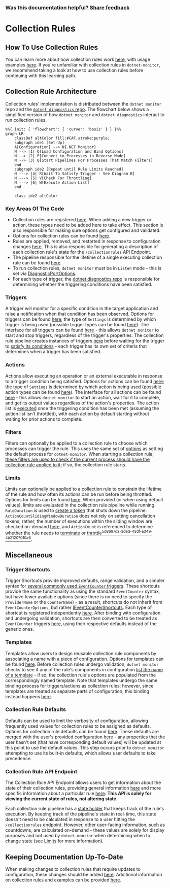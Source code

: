 
### Was this documentation helpful? [Share feedback](https://www.research.net/r/DGDQWXH?src=documentation%2FlearningPath%2Fcollectionrules)

# Collection Rules

## How To Use Collection Rules

You can learn more about how collection rules work [here](https://github.com/dotnet/dotnet-monitor/blob/main/documentation/collectionrules/collectionrules.md#collection-rules), with usage examples [here](https://github.com/dotnet/dotnet-monitor/blob/main/documentation/collectionrules/collectionruleexamples.md). If you're unfamiliar with collection rules in `dotnet-monitor`, we recommend taking a look at how to use collection rules before continuing with this learning path.

## Collection Rule Architecture

Collection rules' implementation is distributed between the `dotnet monitor` repo and the [`dotnet diagnostics` repo](https://github.com/dotnet/diagnostics). The flowchart below shows a simplified version of how `dotnet monitor` and `dotnet diagnostics` interact to run collection rules.

```mermaid
%%{ init: { 'flowchart': { 'curve': 'basis' } } }%%
graph LR
    classDef altColor fill:#CAF,stroke:purple;
    subgraph ide1 [Set-Up]
    A[Configuration] --> N{.NET Monitor}
    N --> |1| O[Load Configuration and Bind Options]
    N --> |2| P[Connect to Processes in Reverse Mode]    
    N --> |3| Q[Start Pipelines For Processes That Match Filters]
    end
    subgraph ide2 [Repeat until Rule Limits Reached]
    N ---> |4| R[Wait To Satisfy Trigger - See Diagram B]
    N ---> |5| V[Check For Throttling]
    N ---> |6| W[Execute Action List]
    end
    
    class ide2 altColor
```

### Key Areas Of The Code

* Collection rules are registered [here](https://github.com/dotnet/dotnet-monitor/blob/386d6a2599c1ea6d99410c04a7f1878503fb0e95/src/Tools/dotnet-monitor/ServiceCollectionExtensions.cs#L135). When adding a new trigger or action, these types need to be added here to take effect. This section is also responsible for making sure options get configured and validated.
* Options for collection rules can be found [here](https://github.com/dotnet/dotnet-monitor/blob/386d6a2599c1ea6d99410c04a7f1878503fb0e95/src/Tools/dotnet-monitor/CollectionRules/Options/CollectionRuleOptions.cs).
* Rules are applied, removed, and restarted in response to configuration changes [here](https://github.com/dotnet/dotnet-monitor/blob/386d6a2599c1ea6d99410c04a7f1878503fb0e95/src/Tools/dotnet-monitor/CollectionRules/CollectionRuleService.cs). This is also responsible for generating a description of each collection rule's state for the `/collectionrules` API Endpoint.
* The pipeline responsible for the lifetime of a single executing collection rule can be found [here](https://github.com/dotnet/dotnet-monitor/blob/386d6a2599c1ea6d99410c04a7f1878503fb0e95/src/Tools/dotnet-monitor/CollectionRules/CollectionRulePipeline.cs#L54).
* To run collection rules, `dotnet monitor` must be in `Listen` mode - this is set via [DiagnosticPortOptions](https://github.com/dotnet/dotnet-monitor/blob/386d6a2599c1ea6d99410c04a7f1878503fb0e95/src/Microsoft.Diagnostics.Monitoring.Options/DiagnosticPortOptions.cs).
* For each type of trigger, the [dotnet diagnostics repo](https://github.com/dotnet/diagnostics/blob/v6.0.351802/src/Microsoft.Diagnostics.Monitoring.EventPipe/Triggers/ITraceEventTrigger.cs#L29) is responsible for determining whether the triggering conditions have been satisfied.

### Triggers

A trigger will monitor for a specific condition in the target application and raise a notification when that condition has been observed. Options for triggers can be found [here](https://github.com/dotnet/dotnet-monitor/blob/386d6a2599c1ea6d99410c04a7f1878503fb0e95/src/Tools/dotnet-monitor/CollectionRules/Options/CollectionRuleTriggerOptions.cs); the type of `Settings` is determined by which trigger is being used (possible trigger types can be found [here](https://github.com/dotnet/dotnet-monitor/tree/386d6a2599c1ea6d99410c04a7f1878503fb0e95/src/Tools/dotnet-monitor/CollectionRules/Options/Triggers)). The interface for all triggers can be found [here](https://github.com/dotnet/dotnet-monitor/blob/386d6a2599c1ea6d99410c04a7f1878503fb0e95/src/Tools/dotnet-monitor/CollectionRules/Triggers/ICollectionRuleTrigger.cs) - this allows `dotnet monitor` to start and stop triggers, regardless of the trigger's properties. The collection rule pipeline creates instances of triggers [here](https://github.com/dotnet/dotnet-monitor/blob/386d6a2599c1ea6d99410c04a7f1878503fb0e95/src/Tools/dotnet-monitor/CollectionRules/CollectionRulePipeline.cs#L99) before waiting for the trigger to [satisfy its conditions](https://github.com/dotnet/diagnostics/blob/v6.0.351802/src/Microsoft.Diagnostics.Monitoring.EventPipe/Triggers/Pipelines/TraceEventTriggerPipeline.cs#L107) - each trigger has its own set of criteria that determines when a trigger has been satisfied. 

### Actions

Actions allow executing an operation or an external executable in response to a trigger condition being satisfied. Options for actions can be found [here](https://github.com/dotnet/dotnet-monitor/blob/386d6a2599c1ea6d99410c04a7f1878503fb0e95/src/Tools/dotnet-monitor/CollectionRules/Options/CollectionRuleActionOptions.cs); the type of `Settings` is determined by which action is being used (possible action types can be found [here](https://github.com/dotnet/dotnet-monitor/tree/386d6a2599c1ea6d99410c04a7f1878503fb0e95/src/Tools/dotnet-monitor/CollectionRules/Options/Actions)). The interface for all actions can be found [here](https://github.com/dotnet/dotnet-monitor/blob/386d6a2599c1ea6d99410c04a7f1878503fb0e95/src/Tools/dotnet-monitor/CollectionRules/Actions/ICollectionRuleAction.cs) - this allows `dotnet monitor` to start an action, wait for it to complete, and get its output values regardless of the action's properties. The action list is [executed](https://github.com/dotnet/dotnet-monitor/blob/386d6a2599c1ea6d99410c04a7f1878503fb0e95/src/Tools/dotnet-monitor/CollectionRules/CollectionRulePipeline.cs#L149) once the triggering condition has been met (assuming the action list isn't throttled), with each action by default starting without waiting for prior actions to complete.

### Filters

Filters can optionally be applied to a collection rule to choose which processes can trigger the rule. This uses the same set of [options](https://github.com/dotnet/dotnet-monitor/blob/386d6a2599c1ea6d99410c04a7f1878503fb0e95/src/Microsoft.Diagnostics.Monitoring.Options/ProcessFilterOptions.cs#L47) as setting the default process for `dotnet-monitor`. When starting a collection rule, [these filters are used to check if the current process should have the collection rule applied to it](https://github.com/dotnet/dotnet-monitor/blob/386d6a2599c1ea6d99410c04a7f1878503fb0e95/src/Tools/dotnet-monitor/CollectionRules/CollectionRuleContainer.cs#L187); if so, the collection rule starts.

### Limits

Limits can optionally be applied to a collection rule to constrain the lifetime of the rule and how often its actions can be run before being throttled. Options for limits can be found [here](https://github.com/dotnet/dotnet-monitor/blob/386d6a2599c1ea6d99410c04a7f1878503fb0e95/src/Tools/dotnet-monitor/CollectionRules/Options/CollectionRuleLimitsOptions.cs). When provided (or when using default values), limits are evaluated in the collection rule pipeline while running. `RuleDuration` is used to [create a token](https://github.com/dotnet/dotnet-monitor/blob/386d6a2599c1ea6d99410c04a7f1878503fb0e95/src/Tools/dotnet-monitor/CollectionRules/CollectionRulePipeline.cs#L79) that shuts down the pipeline. `ActionCountSlidingWindowDuration` does not rely on setting cancellation tokens; rather, the number of executions within the sliding window are checked on-demand [here](https://github.com/dotnet/dotnet-monitor/blob/386d6a2599c1ea6d99410c04a7f1878503fb0e95/src/Microsoft.Diagnostics.Monitoring.WebApi/CollectionRulePipelineState.cs#L212), and `ActionCount` is referenced to determine whether the rule needs to [terminate](https://github.com/dotnet/dotnet-monitor/blob/386d6a2599c1ea6d99410c04a7f1878503fb0e95/src/Microsoft.Diagnostics.Monitoring.WebApi/CollectionRulePipelineState.cs#L195) or [throttle<sup>5d8697c3-3ded-43df-a349-4b21207010a6</sup>](https://github.com/dotnet/dotnet-monitor/blob/386d6a2599c1ea6d99410c04a7f1878503fb0e95/src/Microsoft.Diagnostics.Monitoring.WebApi/CollectionRulePipelineState.cs#L234).

## Miscellaneous

### Trigger Shortcuts

Trigger Shortcuts provide improved defaults, range validation, and a simpler syntax for [several commonly used `EventCounter` triggers](https://github.com/dotnet/dotnet-monitor/tree/386d6a2599c1ea6d99410c04a7f1878503fb0e95/src/Tools/dotnet-monitor/CollectionRules/Options/Triggers/EventCounterShortcuts). These shortcuts provide the same functionality as using the standard `EventCounter` syntax, but have fewer available options (since there is no need to specify the `ProviderName` or the `CounterName`) - as a result, shortcuts do not inherit from `EventCounterOptions`, but rather [IEventCounterShortcuts](https://github.com/dotnet/dotnet-monitor/blob/386d6a2599c1ea6d99410c04a7f1878503fb0e95/src/Tools/dotnet-monitor/CollectionRules/Options/Triggers/EventCounterShortcuts/IEventCounterShortcuts.cs). Each type of shortcut is registered independently [here](https://github.com/dotnet/dotnet-monitor/blob/386d6a2599c1ea6d99410c04a7f1878503fb0e95/src/Tools/dotnet-monitor/ServiceCollectionExtensions.cs#L153). After binding with configuration and undergoing validation, shortcuts are then converted to be treated as `EventCounter` triggers [here](https://github.com/dotnet/dotnet-monitor/blob/386d6a2599c1ea6d99410c04a7f1878503fb0e95/src/Tools/dotnet-monitor/CollectionRules/Triggers/EventCounterTriggerFactory.cs), using their respective defaults instead of the generic ones.

### Templates

Templates allow users to design reusable collection rule components by associating a name with a piece of configuration. Options for templates can be found [here](https://github.com/dotnet/dotnet-monitor/blob/386d6a2599c1ea6d99410c04a7f1878503fb0e95/src/Tools/dotnet-monitor/CollectionRules/Options/TemplateOptions.cs). Before collection rules undergo validation, `dotnet monitor` checks to see if any of the rule's components in configuration [list the name of a template](https://github.com/dotnet/dotnet-monitor/blob/386d6a2599c1ea6d99410c04a7f1878503fb0e95/src/Tools/dotnet-monitor/CollectionRules/Configuration/CollectionRulePostConfigureNamedOptions.cs) - if so, the collection rule's options are populated from the correspondingly named template. Note that templates undergo the same binding process for triggers/actions as collection rules; however, since templates are treated as separate parts of configuration, this binding instead happens [here](https://github.com/dotnet/dotnet-monitor/blob/386d6a2599c1ea6d99410c04a7f1878503fb0e95/src/Tools/dotnet-monitor/CollectionRules/Configuration/TemplatesConfigureNamedOptions.cs).

### Collection Rule Defaults

Defaults can be used to limit the verbosity of configuration, allowing frequently used values for collection rules to be assigned as defaults. Options for collection rule defaults can be found [here](https://github.com/dotnet/dotnet-monitor/blob/386d6a2599c1ea6d99410c04a7f1878503fb0e95/src/Tools/dotnet-monitor/CollectionRules/Options/CollectionRuleDefaultsOptions.cs). These defaults are merged with the user's provided configuration [here](https://github.com/dotnet/dotnet-monitor/blob/386d6a2599c1ea6d99410c04a7f1878503fb0e95/src/Tools/dotnet-monitor/CollectionRules/Options/DefaultCollectionRulePostConfigureOptions.cs) - any properties that the user hasn't set (that have corresponding default values) will be updated at this point to use the default values. This step occurs prior to `dotnet monitor` attempting to use its built-in defaults, which allows user defaults to take precedence.

### Collection Rule API Endpoint

The Collection Rule API Endpoint allows users to get information about the state of their collection rules, providing general information [here](https://github.com/dotnet/dotnet-monitor/blob/386d6a2599c1ea6d99410c04a7f1878503fb0e95/src/Microsoft.Diagnostics.Monitoring.WebApi/Controllers/DiagController.cs#L525) and more specific information about a particular rule [here](https://github.com/dotnet/dotnet-monitor/blob/386d6a2599c1ea6d99410c04a7f1878503fb0e95/src/Microsoft.Diagnostics.Monitoring.WebApi/Controllers/DiagController.cs#L550). **This API is solely for viewing the current state of rules, not altering state**.

Each collection rule pipeline has a [state holder](https://github.com/dotnet/dotnet-monitor/blob/386d6a2599c1ea6d99410c04a7f1878503fb0e95/src/Microsoft.Diagnostics.Monitoring.WebApi/CollectionRulePipelineState.cs) that keeps track of the rule's execution. By keeping track of the pipeline's state in real-time, this state doesn't need to be calculated in response to a user hitting the `/collectionrules` endpoint. However, other user-facing information, such as countdowns, are calculated on-demand - these values are solely for display purposes and not used by `dotnet-monitor` when determining when to change state (see [Limits](#limits) for more information).

## Keeping Documentation Up-To-Date

When making changes to collection rules that require updates to configuration, these changes should be added [here](https://github.com/dotnet/dotnet-monitor/blob/386d6a2599c1ea6d99410c04a7f1878503fb0e95/documentation/configuration.md#collection-rule-configuration). Additional information on collection rules and examples can be provided [here](https://github.com/dotnet/dotnet-monitor/tree/386d6a2599c1ea6d99410c04a7f1878503fb0e95/documentation/collectionrules).
